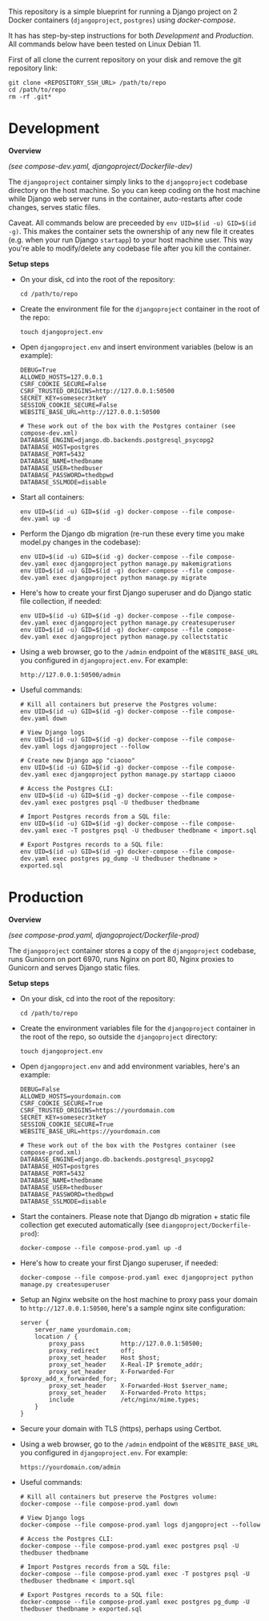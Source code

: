 
This repository is a simple blueprint for running a Django project on 2 Docker containers (`djangoproject`, `postgres`) using *docker-compose*.

It has has step-by-step instructions for both *Development* and *Production*. All commands below have been tested on Linux Debian 11.

First of all clone the current repository on your disk and remove the git repository link:
```
git clone <REPOSITORY_SSH_URL> /path/to/repo
cd /path/to/repo
rm -rf .git*
```



# Development

**Overview**

*(see compose-dev.yaml, djangoproject/Dockerfile-dev)*

The `djangoproject` container simply links to the `djangoproject` codebase directory on the host machine. So you can keep coding on the host machine while Django web server runs in the container, auto-restarts after code changes, serves static files.

Caveat. All commands below are preceeded by `env UID=$(id -u) GID=$(id -g)`. This makes the container sets the ownership of any new file it creates (e.g. when your run Django `startapp`) to your host machine user. This way you're able to modify/delete any codebase file after you kill the container.

**Setup steps**

* On your disk, cd into the root of the repository:
    ```
    cd /path/to/repo
    ```

* Create the environment file for the `djangoproject` container in the root of the repo:
    ```
    touch djangoproject.env
    ```

* Open `djangoproject.env` and insert environment variables (below is an example):
    ```
    DEBUG=True
    ALLOWED_HOSTS=127.0.0.1
    CSRF_COOKIE_SECURE=False
    CSRF_TRUSTED_ORIGINS=http://127.0.0.1:50500
    SECRET_KEY=somesecr3tkeY
    SESSION_COOKIE_SECURE=False
    WEBSITE_BASE_URL=http://127.0.0.1:50500

    # These work out of the box with the Postgres container (see compose-dev.xml)
    DATABASE_ENGINE=django.db.backends.postgresql_psycopg2
    DATABASE_HOST=postgres
    DATABASE_PORT=5432
    DATABASE_NAME=thedbname
    DATABASE_USER=thedbuser
    DATABASE_PASSWORD=thedbpwd
    DATABASE_SSLMODE=disable
    ```

* Start all containers:
    ```
    env UID=$(id -u) GID=$(id -g) docker-compose --file compose-dev.yaml up -d
    ```

* Perform the Django db migration (re-run these every time you make model.py changes in the codebase):
    ```
    env UID=$(id -u) GID=$(id -g) docker-compose --file compose-dev.yaml exec djangoproject python manage.py makemigrations
    env UID=$(id -u) GID=$(id -g) docker-compose --file compose-dev.yaml exec djangoproject python manage.py migrate
    ```

* Here's how to create your first Django superuser and do Django static file collection, if needed:
    ```
    env UID=$(id -u) GID=$(id -g) docker-compose --file compose-dev.yaml exec djangoproject python manage.py createsuperuser
    env UID=$(id -u) GID=$(id -g) docker-compose --file compose-dev.yaml exec djangoproject python manage.py collectstatic
    ```

* Using a web browser, go to the `/admin` endpoint of the `WEBSITE_BASE_URL` you configured in `djangoproject.env`. For example:
    ```
    http://127.0.0.1:50500/admin
    ```

* Useful commands:
    ```
    # Kill all containers but preserve the Postgres volume:
    env UID=$(id -u) GID=$(id -g) docker-compose --file compose-dev.yaml down

    # View Django logs
    env UID=$(id -u) GID=$(id -g) docker-compose --file compose-dev.yaml logs djangoproject --follow

    # Create new Django app "ciaooo"
    env UID=$(id -u) GID=$(id -g) docker-compose --file compose-dev.yaml exec djangoproject python manage.py startapp ciaooo

    # Access the Postgres CLI:
    env UID=$(id -u) GID=$(id -g) docker-compose --file compose-dev.yaml exec postgres psql -U thedbuser thedbname

    # Import Postgres records from a SQL file:
    env UID=$(id -u) GID=$(id -g) docker-compose --file compose-dev.yaml exec -T postgres psql -U thedbuser thedbname < import.sql

    # Export Postgres records to a SQL file:
    env UID=$(id -u) GID=$(id -g) docker-compose --file compose-dev.yaml exec postgres pg_dump -U thedbuser thedbname > exported.sql
    ```



# Production

**Overview**

*(see compose-prod.yaml, djangoproject/Dockerfile-prod)*

The `djangoproject` container stores a copy of the `djangoproject` codebase, runs Gunicorn on port 6970, runs Nginx on port 80, Nginx proxies to Gunicorn and serves Django static files.

**Setup steps**

* On your disk, cd into the root of the repository:
    ```
    cd /path/to/repo
    ```

* Create the environment variables file for the `djangoproject` container in the root of the repo, so outside the `djangoproject` directory:
    ```
    touch djangoproject.env
    ```

* Open `djangoproject.env` and add environment variables, here's an example:
    ```
    DEBUG=False
    ALLOWED_HOSTS=yourdomain.com
    CSRF_COOKIE_SECURE=True
    CSRF_TRUSTED_ORIGINS=https://yourdomain.com
    SECRET_KEY=somesecr3tkeY
    SESSION_COOKIE_SECURE=True
    WEBSITE_BASE_URL=https://yourdomain.com

    # These work out of the box with the Postgres container (see compose-prod.xml)
    DATABASE_ENGINE=django.db.backends.postgresql_psycopg2
    DATABASE_HOST=postgres
    DATABASE_PORT=5432
    DATABASE_NAME=thedbname
    DATABASE_USER=thedbuser
    DATABASE_PASSWORD=thedbpwd
    DATABASE_SSLMODE=disable
    ```

* Start the containers. Please note that Django db migration + static file collection get executed automatically (see `diangoproject/Dockerfile-prod`):
    ```
    docker-compose --file compose-prod.yaml up -d
    ```

* Here's how to create your first Django superuser, if needed:
    ```
    docker-compose --file compose-prod.yaml exec djangoproject python manage.py createsuperuser
    ```

* Setup an Nginx website on the host machine to proxy pass your domain to `http://127.0.0.1:50500`, here's a sample nginx site configuration:
    ```
    server {
        server_name yourdomain.com;
        location / {
            proxy_pass          http://127.0.0.1:50500;
            proxy_redirect      off;
            proxy_set_header    Host $host;
            proxy_set_header    X-Real-IP $remote_addr;
            proxy_set_header    X-Forwarded-For $proxy_add_x_forwarded_for;
            proxy_set_header    X-Forwarded-Host $server_name;
            proxy_set_header    X-Forwarded-Proto https;
            include             /etc/nginx/mime.types;
        }
    }
    ```

* Secure your domain with TLS (https), perhaps using Certbot.

* Using a web browser, go to the `/admin` endpoint of the `WEBSITE_BASE_URL` you configured in `djangoproject.env`. For example:
    ```
    https://yourdomain.com/admin
    ```

* Useful commands:
    ```
    # Kill all containers but preserve the Postgres volume:
    docker-compose --file compose-prod.yaml down

    # View Django logs
    docker-compose --file compose-prod.yaml logs djangoproject --follow

    # Access the Postgres CLI:
    docker-compose --file compose-prod.yaml exec postgres psql -U thedbuser thedbname

    # Import Postgres records from a SQL file:
    docker-compose --file compose-prod.yaml exec -T postgres psql -U thedbuser thedbname < import.sql

    # Export Postgres records to a SQL file:
    docker-compose --file compose-prod.yaml exec postgres pg_dump -U thedbuser thedbname > exported.sql
    ```


